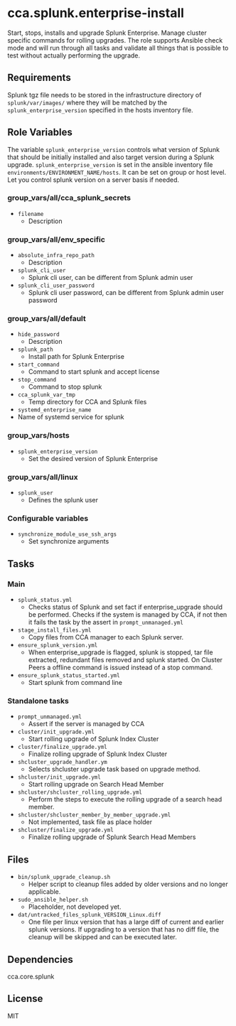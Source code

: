cca.splunk.enterprise-install
=========

Start, stops, installs and upgrade Splunk Enterprise. Manage cluster specific commands for rolling upgrades.
The role supports Ansible check mode and will run through all tasks and validate all things that is possible to test without actually performing the upgrade.

Requirements
------------

Splunk tgz file needs to be stored in the infrastructure directory of `splunk/var/images/` where they will be matched by the `splunk_enterprise_version` specified in the hosts inventory file.

Role Variables
--------------

The variable `splunk_enterprise_version` controls what version of Splunk that should be initially installed and also target version during a Splunk upgrade. `splunk_enterprise_version` is set in the ansible inventory file `environments/ENVIRONMENT_NAME/hosts`. It can be set on group or host level. Let you control splunk version on a server basis if needed.

### group_vars/all/cca_splunk_secrets
* `filename`
  * Description

### group_vars/all/env_specific
* `absolute_infra_repo_path`
  * Description
* `splunk_cli_user`
  * Splunk cli user, can be different from Splunk admin user
* `splunk_cli_user_password`
  * Splunk cli user password, can be different from Splunk admin user password

### group_vars/all/default
* `hide_password`
  * Description
* `splunk_path`
  * Install path for Splunk Enterprise
* `start_command`
  * Command to start splunk and accept license
* `stop_command`
  * Command to stop splunk
* `cca_splunk_var_tmp`
   * Temp directory for CCA and Splunk files
* `systemd_enterprise_name`
 * Name of systemd service for splunk

### group_vars/hosts
* `splunk_enterprise_version`
  * Set the desired version of Splunk Enterprise

### group_vars/all/linux
* `splunk_user`
  * Defines the splunk user

### Configurable variables
* `synchronize_module_use_ssh_args`
  * Set synchronize arguments


Tasks
------------

### Main
* `splunk_status.yml`
  * Checks status of Splunk and set fact if enterprise_upgrade should be performed. Checks if the system is managed by CCA, if not then it fails the task by the assert in `prompt_unmanaged.yml`
* `stage_install_files.yml`
  * Copy files from CCA manager to each Splunk server.
* `ensure_splunk_version.yml`
  * When enterprise_upgrade is flagged, splunk is stopped, tar file extracted, redundant files removed and splunk started. On Cluster Peers a offline command is issued instead of a stop command.
* `ensure_splunk_status_started.yml`
  * Start splunk from command line


### Standalone tasks
* `prompt_unmanaged.yml`
  * Assert if the server is managed by CCA
* `cluster/init_upgrade.yml`
  * Start rolling upgrade of Splunk Index Cluster
* `cluster/finalize_upgrade.yml`
  * Finalize rolling upgrade of Splunk Index Cluster
* `shcluster_upgrade_handler.ym`
  * Selects shcluster upgrade task based on upgrade method.
* `shcluster/init_upgrade.yml`
  * Start rolling upgrade on Search Head Member
* `shcluster/shcluster_rolling_upgrade.yml`
  * Perform the steps to execute the rolling upgrade of a search head member.
* `shcluster/shcluster_member_by_member_upgrade.yml`
  * Not implemented, task file as place holder
* `shcluster/finalize_upgrade.yml`
  * Finalize rolling upgrade of Splunk Search Head Members

Files
------------

* `bin/splunk_upgrade_cleanup.sh`
  * Helper script to cleanup files added by older versions and no longer applicable.
* `sudo_ansible_helper.sh`
  * Placeholder, not developed yet.
* `dat/untracked_files_splunk_VERSION_Linux.diff`
  * One file per linux version that has a large diff of current and earlier splunk versions. If upgrading to a version that has no diff file, the cleanup will be skipped and can be executed later.

Dependencies
------------

cca.core.splunk

License
-------

MIT